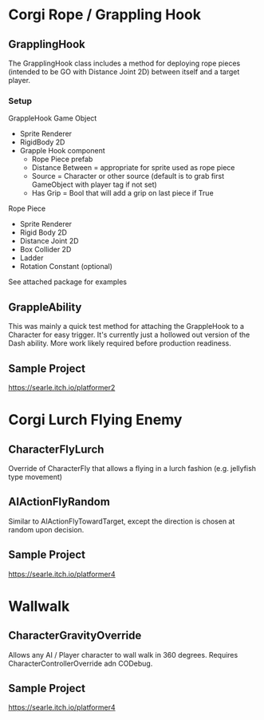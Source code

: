 # Corgi Rope / Grappling Hook

## GrapplingHook
The GrapplingHook class includes a method for deploying rope pieces (intended to be GO with Distance Joint 2D) between itself and a target player.

### Setup
GrappleHook Game Object
* Sprite Renderer
* RigidBody 2D
* Grapple Hook component
    * Rope Piece prefab
    * Distance Between = appropriate for sprite used as rope piece
    * Source = Character or other source (default is to grab first GameObject with player tag if not set)
    * Has Grip = Bool that will add a grip on last piece if True

Rope Piece
* Sprite Renderer
* Rigid Body 2D
* Distance Joint 2D
* Box Collider 2D
* Ladder
* Rotation Constant (optional)

See attached package for examples

## GrappleAbility
This was mainly a quick test method for attaching the GrappleHook to a Character for easy trigger. It's currently just a hollowed out version of the Dash ability. More work likely required before production readiness.

## Sample Project
https://searle.itch.io/platformer2

# Corgi Lurch Flying Enemy

## CharacterFlyLurch
Override of CharacterFly that allows a flying in a lurch fashion (e.g. jellyfish type movement)

## AIActionFlyRandom
Similar to AIActionFlyTowardTarget, except the direction is chosen at random upon decision.

## Sample Project
https://searle.itch.io/platformer4

# Wallwalk

## CharacterGravityOverride
Allows any AI / Player character to wall walk in 360 degrees. Requires CharacterControllerOverride adn CODebug.

## Sample Project
https://searle.itch.io/platformer4